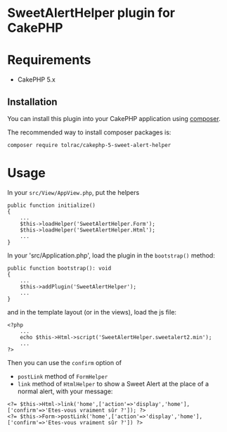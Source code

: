 # SweetAlertHelper plugin for CakePHP

# Requirements

- CakePHP 5.x

## Installation

You can install this plugin into your CakePHP application using [composer](http://getcomposer.org).

The recommended way to install composer packages is:

```
composer require tolrac/cakephp-5-sweet-alert-helper
```

# Usage

In your `src/View/AppView.php`, put the helpers

```
public function initialize()
{
	...
	$this->loadHelper('SweetAlertHelper.Form');
	$this->loadHelper('SweetAlertHelper.Html');
	...
}
```

In your 'src/Application.php', load the plugin in the `bootstrap()` method:

```
public function bootstrap(): void
{
	...
	$this->addPlugin('SweetAlertHelper');
	...
}

```

and in the template layout (or in the views), load the js file:

```
<?php
	...
	echo $this->Html->script('SweetAlertHelper.sweetalert2.min');
	...
?>
```

Then you can use the `confirm` option of

- `postLink` method of `FormHelper`
- `link` method of `HtmlHelper`
  to show a Sweet Alert at the place of a normal alert, with your message:

```
<?= $this->Html->link('home',['action'=>'display','home'],['confirm'=>'Etes-vous vraiment sûr ?']); ?>
<?= $this->Form->postLink('home',['action'=>'display','home'],['confirm'=>'Etes-vous vraiment sûr ?']) ?>
```
